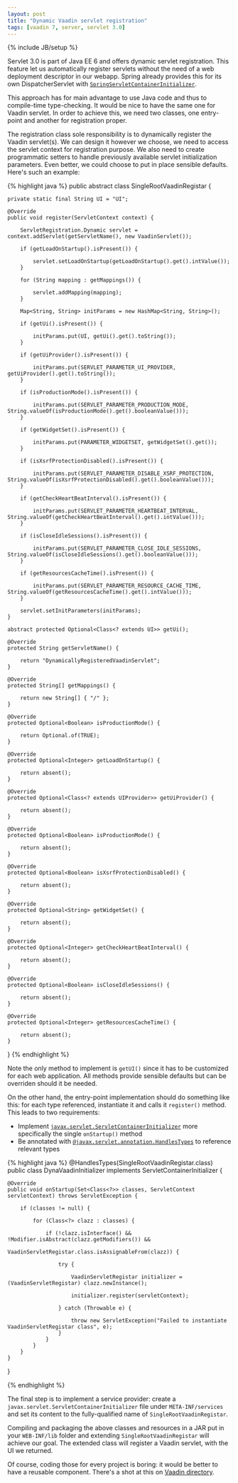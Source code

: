 ```yaml
---
layout: post
title: "Dynamic Vaadin servlet registration"
tags: [vaadin 7, server, servlet 3.0]
---
```

{% include JB/setup %}

Servlet 3.0 is part of Java EE 6 and offers dynamic servlet registration. This feature let us automatically register servlets without the need of a web deployment descriptor in our webapp. Spring already provides this for its own DispatcherServlet with [`SpringServletContainerInitializer`](http://static.springsource.org/spring/docs/3.2.x/javadoc-api/org/springframework/web/SpringServletContainerInitializer.html).

This approach has for main advantage to use Java code and thus to compile-time type-checking. It would be nice to have the same one for Vaadin servlet. In order to achieve this, we need two classes, one entry-point and another for registration proper.

The registration class sole responsibility is to dynamically register the Vaadin servlet(s). We can design it however we choose, we need to access the servlet context for registration purpose. We also need to create programmatic setters to handle previously available servlet initialization parameters. Even better, we could choose to put in place sensible defaults. Here's such an example:

{% highlight java %}
public abstract class SingleRootVaadinRegistar {

    private static final String UI = "UI";

    @Override
    public void register(ServletContext context) {

        ServletRegistration.Dynamic servlet = context.addServlet(getServletName(), new VaadinServlet());

        if (getLoadOnStartup().isPresent()) {

            servlet.setLoadOnStartup(getLoadOnStartup().get().intValue());
        }

        for (String mapping : getMappings()) {

            servlet.addMapping(mapping);
        }

        Map<String, String> initParams = new HashMap<String, String>();

        if (getUi().isPresent()) {

            initParams.put(UI, getUi().get().toString());
        }

        if (getUiProvider().isPresent()) {

            initParams.put(SERVLET_PARAMETER_UI_PROVIDER, getUiProvider().get().toString());
        }

        if (isProductionMode().isPresent()) {

            initParams.put(SERVLET_PARAMETER_PRODUCTION_MODE, String.valueOf(isProductionMode().get().booleanValue()));
        }

        if (getWidgetSet().isPresent()) {

            initParams.put(PARAMETER_WIDGETSET, getWidgetSet().get());
        }

        if (isXsrfProtectionDisabled().isPresent()) {

            initParams.put(SERVLET_PARAMETER_DISABLE_XSRF_PROTECTION, String.valueOf(isXsrfProtectionDisabled().get().booleanValue()));
        }

        if (getCheckHeartBeatInterval().isPresent()) {

            initParams.put(SERVLET_PARAMETER_HEARTBEAT_INTERVAL, String.valueOf(getCheckHeartBeatInterval().get().intValue()));
        }

        if (isCloseIdleSessions().isPresent()) {

            initParams.put(SERVLET_PARAMETER_CLOSE_IDLE_SESSIONS, String.valueOf(isCloseIdleSessions().get().booleanValue()));
        }

        if (getResourcesCacheTime().isPresent()) {

            initParams.put(SERVLET_PARAMETER_RESOURCE_CACHE_TIME, String.valueOf(getResourcesCacheTime().get().intValue()));
        }

        servlet.setInitParameters(initParams);
    }

    abstract protected Optional<Class<? extends UI>> getUi();

    @Override
    protected String getServletName() {

        return "DynamicallyRegisteredVaadinServlet";
    }

    @Override
    protected String[] getMappings() {

        return new String[] { "/" };
    }

    @Override
    protected Optional<Boolean> isProductionMode() {

        return Optional.of(TRUE);
    }

    @Override
    protected Optional<Integer> getLoadOnStartup() {

        return absent();
    }

    @Override
    protected Optional<Class<? extends UIProvider>> getUiProvider() {

        return absent();
    }

    @Override
    protected Optional<Boolean> isProductionMode() {

        return absent();
    }

    @Override
    protected Optional<Boolean> isXsrfProtectionDisabled() {

        return absent();
    }

    @Override
    protected Optional<String> getWidgetSet() {

        return absent();
    }

    @Override
    protected Optional<Integer> getCheckHeartBeatInterval() {

        return absent();
    }

    @Override
    protected Optional<Boolean> isCloseIdleSessions() {

        return absent();
    }

    @Override
    protected Optional<Integer> getResourcesCacheTime() {

        return absent();
    }        
}
{% endhighlight %}

Note the only method to implement is `getUI()` since it has to be customized for each web application. All methods provide sensible defaults but can be overriden should it be needed.

On the other hand, the entry-point implementation should do something like this: for each type referenced, instantiate it and calls it `register()` method. This leads to two requirements:

* Implement [`javax.servlet.ServletContainerInitializer`](http://docs.oracle.com/javaee/6/api/javax/servlet/ServletContainerInitializer.html) more specifically the single `onStartup()` method
* Be annotated with [`@javax.servlet.annotation.HandlesTypes`](http://docs.oracle.com/javaee/6/api/javax/servlet/annotation/HandlesTypes.html) to reference relevant types

{% highlight java %}
@HandlesTypes(SingleRootVaadinRegistar.class)
public class DynaVaadinInitializer implements ServletContainerInitializer {

    @Override
    public void onStartup(Set<Class<?>> classes, ServletContext servletContext) throws ServletException {

        if (classes != null) {

            for (Class<?> clazz : classes) {

                if (!clazz.isInterface() && !Modifier.isAbstract(clazz.getModifiers()) &&
                        VaadinServletRegistar.class.isAssignableFrom(clazz)) {

                    try {

                        VaadinServletRegistar initializer = (VaadinServletRegistar) clazz.newInstance();

                        initializer.register(servletContext);

                    } catch (Throwable e) {

                        throw new ServletException("Failed to instantiate VaadinServletRegistar class", e);
                    }
                }
            }
        }
    }
}

{% endhighlight %}

The final step is to implement a service provider: create a `javax.servlet.ServletContainerInitializer` file under `META-INF/services` and set its content to the fully-qualified name of `SingleRootVaadinRegistar`.

Compiling and packaging the above classes and resources in a JAR put in your `WEB-INF/lib` folder and extending `SingleRootVaadinRegistar` will achieve our goal. The extended class will register a Vaadin servlet, with the UI we returned.

Of course, coding those for every project is boring: it would be better to have a reusable component. There's a shot at this on [Vaadin directory]().




